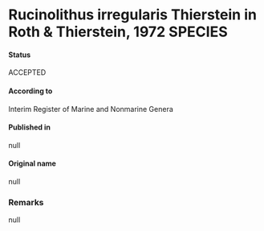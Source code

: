 Rucinolithus irregularis Thierstein in Roth & Thierstein, 1972 SPECIES
=======

#### Status
ACCEPTED

#### According to
Interim Register of Marine and Nonmarine Genera

#### Published in
null

#### Original name
null

### Remarks
null